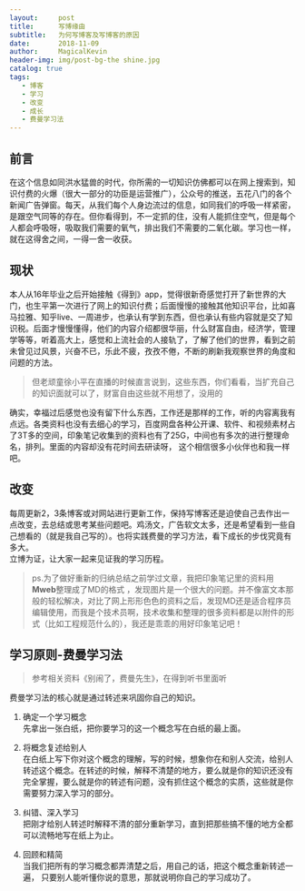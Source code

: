 ```yaml
---
layout:     post
title:      写博缘由
subtitle:   为何写博客及写博客的原因
date:       2018-11-09
author:     MagicalKevin
header-img: img/post-bg-the shine.jpg
catalog: true
tags:
   - 博客
   - 学习
   - 改变
   - 成长
   - 费曼学习法
---
```




## 前言
在这个信息如同洪水猛兽的时代，你所需的一切知识仿佛都可以在网上搜索到，知识付费的火爆（很大一部分的功臣是运营推广），公众号的推送，五花八门的各个新闻广告弹窗。每天，从我们每个人身边流过的信息，如同我们的呼吸一样紧密，是跟空气同等的存在。但你看得到，不一定抓的住，没有人能抓住空气，但是每个人都会呼吸呀，吸取我们需要的氧气，排出我们不需要的二氧化碳。学习也一样，就在这得舍之间，一得一舍一收获。

## 现状
本人从16年毕业之后开始接触《得到》app，觉得很新奇感觉打开了新世界的大门，也生平第一次进行了网上的知识付费；后面慢慢的接触其他知识平台，比如喜马拉雅、知乎live、一周进步，也承认有学到东西，但也承认有些内容就是交了知识税。后面才慢慢懂得，他们的内容介绍都很华丽，什么财富自由，经济学，管理学等等，听着高大上，感觉和上流社会的人接轨了，了解了他们的世界，看到之前未曾见过风景，兴奋不已，乐此不疲，孜孜不倦，不断的刷新我观察世界的角度和问题的方法。

>但老顽童徐小平在直播的时候直言说到，这些东西，你们看看，当扩充自己的知识面就可以了，财富自由这些就不用想了，没用的

确实，幸福过后感觉也没有留下什么东西，工作还是那样的工作，听的内容离我有点远。各类资料也没有去细心的学习，百度网盘各种公开课、软件、和视频素材占了3T多的空间，印象笔记收集到的资料也有了25G，中间也有多次的进行整理命名，排列。里面的内容却没有花时间去研读呀， 这个相信很多小伙伴也和我一样吧。


## 改变
每周更新2，3条博客或对网站进行更新工作，保持写博客还是迫使自己去作出一点改变，去总结或思考某些问题吧。鸡汤文，广告软文太多，还是希望看到一些自己想看的（就是我自己写的）。也将实践费曼的学习方法，看下成长的步伐究竟有多大。  
立博为证，让大家一起来见证我的学习历程。

>ps.为了做好重新的归纳总结之前学过文章，我把印象笔记里的资料用**Mweb**整理成了MD的格式
，发现图片是一个很大的问题。并不像富文本那般的轻松解决，对比了网上形形色色的资料之后，发现MD还是适合程序员编辑使用，而我是个技术员啊，技术收集和整理的很多资料都是以附件的形式（比如工程规范什么的），我还是乖乖的用好印象笔记吧！

## 学习原则-费曼学习法

>参考相关资料《别闹了，费曼先生》，在得到听书里面听

费曼学习法的核心就是通过转述来巩固你自己的知识。

1. 确定一个学习概念  
先拿出一张白纸，把你要学习的这一个概念写在白纸的最上面。

2. 将概念复述给别人  
在白纸上写下你对这个概念的理解，写的时候，想象你在和别人交流，给别人转述这个概念。在转述的时候，解释不清楚的地方，要么就是你的知识还没有完全掌握，要么就是你的转述有问题，没有抓住这个概念的实质，这些就是你需要努力深入学习的部分。

3. 纠错、深入学习  
把刚才给别人转述时解释不清的部分重新学习，直到把那些搞不懂的地方全都可以流畅地写在纸上为止。

4. 回顾和精简  
当我们把所有的学习概念都弄清楚之后，用自己的话，把这个概念重新转述一遍， 只要别人能听懂你说的意思，那就说明你自己的学习成功了。

